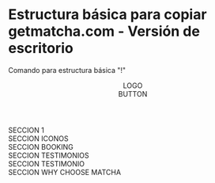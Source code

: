 # Estructura básica para copiar getmatcha.com - Versión de escritorio

Comando para estructura básica "!"

<html>
<body>
    <header>
        <div>
            LOGO
        </div>
        <navbar>
        </navbar>
        <div>
            BUTTON
        </div>
    </header>
    <main>
        <div>
            SECCION 1
        </div>
        <div>
            SECCION ICONOS
        </div>
        <div>
            SECCION BOOKING
        </div>
        <div>
            SECCION TESTIMONIOS
        </div>
        <div>
            SECCION TESTIMONIO
        </div>
        <div>
            SECCION WHY CHOOSE MATCHA
        </div>
    </main>
    <footer>
    </footer>
</body>
</html>